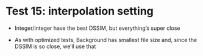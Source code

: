 # Test 15: interpolation setting

* Integer/integer have the best DSSIM, but everything’s super close

* As with optimized tests, Background has smallest file size and, since the DSSIM is so close, we’ll use that